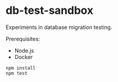 # db-test-sandbox

Experiments in database migration testing.

Prerequisites:

- Node.js
- Docker

```
npm install
npm test
```
